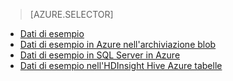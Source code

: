 > [AZURE.SELECTOR]
- [Dati di esempio](../articles/machine-learning/machine-learning-data-science-sample-data.md)
- [Dati di esempio in Azure nell'archiviazione blob](../articles/machine-learning/machine-learning-data-science-sample-data-blob.md)
- [Dati di esempio in SQL Server in Azure](../articles/machine-learning/machine-learning-data-science-sample-data-sql-server.md)
- [Dati di esempio nell'HDInsight Hive Azure tabelle](../articles/machine-learning/machine-learning-data-science-sample-data-hive.md)